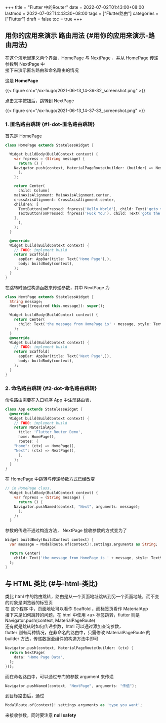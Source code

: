 +++
title = "Flutter 中的Router"
date = 2022-07-02T01:43:00+08:00
lastmod = 2022-07-02T14:43:30+08:00
tags = ["Flutter路由"]
categories = ["Flutter"]
draft = false
toc = true
+++

## 用你的应用来演示 路由用法 {#用你的应用来演示-路由用法}

在这个演示里定义两个界面，HomePage 与 NextPage ，并从 HomePage 传递参数到 NextPage 中 <br/>
接下来演示匿名路由和命名路由的情况 <br/>

这是 **HomePage** <br/>

{{< figure src="/ox-hugo/2021-06-13_14-36-32_screenshot.png" >}} <br/>

点击文字按钮后，跳转到 NextPage <br/>

{{< figure src="/ox-hugo/2021-06-13_14-37-33_screenshot.png" >}} <br/>


### 1. 匿名路由跳转 {#1-dot-匿名路由跳转}

首先是 HomePage <br/>

```dart
class HomePage extends StatelessWidget {

  Widget buildBody(BuildContext context) {
    var fnpress = (String message) {
      return () {
	Navigator.push(context, MaterialPageRoute(builder: (builder) => NextPage(message: message)));
      };
    };

    return Center(
      child: Column(
	mainAxisAlignment: MainAxisAlignment.center,
	crossAxisAlignment: CrossAxisAlignment.center,
	children: [
	  TextButton(onPressed: fnpress('Hello World'), child: Text('goto the next page with status 1')),
	  TextButton(onPressed: fnpress('Fuck You'), child: Text('goto the next page with status 2'))
	],
      ),
    );
  }

  @override
  Widget build(BuildContext context) {
    // TODO: implement build
    return Scaffold(
      appBar: AppBar(title: Text('Home Page'),),
      body: buildBody(context),
    );
  }
}

```

在跳转时通过构造函数来传递参数，其中 NextPage 为 <br/>

```dart
class NextPage extends StatelessWidget {
  String message;
  NextPage({required this.message}): super();

  Widget buildBody(BuildContext context) {
    return Center(
      child: Text('the message from HomePage is' + message, style: TextStyle(color: Colors.red, fontSize: 40),),
    );
  }
  @override
  Widget build(BuildContext context) {
    // TODO: implement build
    return Scaffold(
      appBar: AppBar(title: Text('Next Page',)),
      body: buildBody(context),
    );
  }
}
```


### 2. 命名路由跳转 {#2-dot-命名路由跳转}

命名路由需要在入口程序 App 中注册路由表， <br/>

```dart
class App extends StatelessWidget {
  @override
  Widget build(BuildContext context) {
    // TODO: implement build
    return MaterialApp(
      title: 'Flutter Router Demo',
      home: HomePage(),
      routes: {
	"Home": (ctx) => HomePage(),
	"Next": (ctx) => NextPage(),
      },
    );
  }
}
```

在 HomePage 中跳转与传递参数方式已经改变 <br/>

```dart
// in HomePage class, 
  Widget buildBody(BuildContext context) {
    var fnpress = (String message) {
      return () {
	Navigator.pushNamed(context, "Next", arguments: message);
      };
    };
  }

```

参数的传递不通过构造方法， NextPage 接收参数的方式变为了 <br/>

```dart
Widget buildBody(BuildContext context) {
  var message = ModalRoute.of(context)!.settings.arguments as String;

  return Center(
    child: Text('the message from HomePage is ' + message, style: TextStyle(color: Colors.red, fontSize: 40),),
  );
}

```


## 与 HTML 类比 {#与-html-类比}

类比 html 中的路由跳转，路由是从一个页面地址跳转到另一个页面地址，而不变的对象是浏览器的标签页 <br/>
在 这个程序 中，页面地址可以看作 Scaffold ，而标签页看作 MaterialApp <br/>
接下来是如何跳转的问题，在 html 中使用 &lt;a&gt; 标签跳转，flutter 则是 <span class="underline">Navigator.push(context, MaterialPageRoute)</span> <br/>
还有就是跳转时如何传递参数，html 可以通过添加查询参数， <br/>
flutter 则有两种情况，在非命名的路由中，只需修改 MaterialPageRoute 的 builder 方法，传递数据至组件的构造方法中即可 <br/>

```dart
Navigator.push(context, MaterialPageRoute(builder: (ctx) {
  return NextPage(
    data: "Home Page Data",
  );
}));
```

而在命名路由中，可以通过专门的参数 argument 来传递 <br/>

```dart
Navigator.pushNamed(context, "NextPage", arguments: "传值");
```

到目标路由后，通过 <br/>

```dart
ModalRoute.of(context)!.settings.arguments as 'type you want';
```

来接收参数，同时要注意 **null safety**